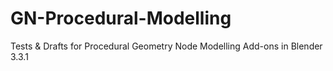 # GN-Procedural-Modelling
Tests &amp; Drafts for Procedural Geometry Node Modelling Add-ons in Blender 3.3.1
